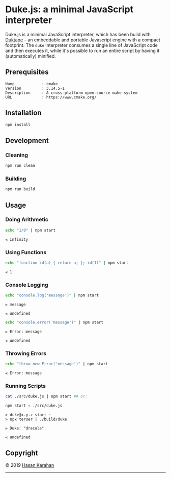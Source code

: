 # Duke.js: a minimal JavaScript interpreter

Duke.js is a minimal JavaScript interpreter, which has been build with [Duktape] &ndash; an embeddable and portable Javascript engine with a compact footprint. The `duke` interpreter consumes a single line of JavaScript code and then executes it, while it's possible to run an entire script by having it (automatically) minified.

## Prerequisites

```
Name            : cmake
Version         : 3.14.5-1
Description     : A cross-platform open-source make system
URL             : https://www.cmake.org/
```

## Installation

```sh
npm install
```

## Development

### Cleaning

```sh
npm run clean
```

### Building

```sh
npm run build
```

## Usage

### Doing Arithmetic

```sh
echo "1/0" | npm start
```
```
⪡ Infinity
```

### Using Functions

```sh
echo "function id(a) { return a; }; id(1)" | npm start
```
```
⪡ 1
```

### Console Logging

```sh
echo "console.log('message')" | npm start
```
```
⪢ message
```
```
⪡ undefined
```
```sh
echo "console.error('message')" | npm start
```
```
⫸ Error: message
```
```
⪡ undefined
```

### Throwing Errors

```sh
echo "throw new Error('message')" | npm start
```
```
⫷ Error: message
```

### Running Scripts

```sh
cat ./src/duke.js | npm start ## or:
```
```sh
npm start < ./src/duke.js
```
```
> duke@x.y.z start ~
> npx terser | ./build/duke
```
```
⪢ Duke: "dracula"
```
```
⪡ undefined
```

## Copyright

 © 2019 [Hasan Karahan](https://github.com/hsk81)

---
[Duktape]: https://duktape.org/
